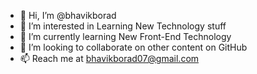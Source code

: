 - 👋 Hi, I’m @bhavikborad
- 👀 I’m interested in Learning New Technology stuff 
- 🌱 I’m currently learning New Front-End Technology
- 💞️ I’m looking to collaborate on other content on GitHub
- 📫 Reach me at bhavikborad07@gmail.com

<!---
bhavikborad/bhavikborad is a ✨ special ✨ repository because its `README.md` (this file) appears on your GitHub profile.
You can click the Preview link to take a look at your changes.
--->
